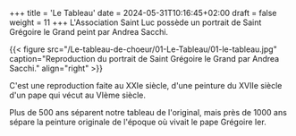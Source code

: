 +++
title = 'Le Tableau'
date = 2024-05-31T10:16:45+02:00
draft = false
weight = 11
+++
 L'Association Saint Luc possède un portrait de Saint Grégoire le Grand peint par Andrea Sacchi.<!--more-->

{{< figure src="/Le-tableau-de-choeur/01-Le-Tableau/01-le-tableau.jpg" caption="Reproduction du portrait de Saint Grégoire le Grand par Andrea Sacchi." align="right" >}}

C'est une reproduction faite au XXIe siècle, d'une peinture du XVIIe siècle d'un pape qui vécut au VIème siècle. 

Plus de 500 ans séparent notre tableau  de l'original, mais près de 1000 ans sépare la peinture originale de l'époque où vivait le pape Grégoire Ier.
				
